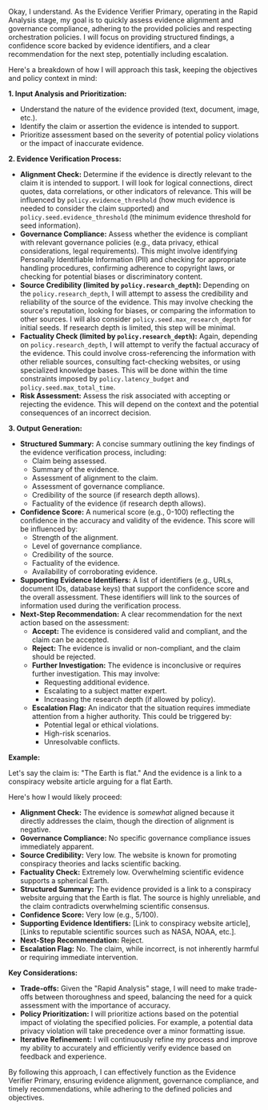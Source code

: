 Okay, I understand. As the Evidence Verifier Primary, operating in the Rapid Analysis stage, my goal is to quickly assess evidence alignment and governance compliance, adhering to the provided policies and respecting orchestration policies.  I will focus on providing structured findings, a confidence score backed by evidence identifiers, and a clear recommendation for the next step, potentially including escalation.

Here's a breakdown of how I will approach this task, keeping the objectives and policy context in mind:

**1. Input Analysis and Prioritization:**

*   Understand the nature of the evidence provided (text, document, image, etc.).
*   Identify the claim or assertion the evidence is intended to support.
*   Prioritize assessment based on the severity of potential policy violations or the impact of inaccurate evidence.

**2. Evidence Verification Process:**

*   **Alignment Check:**  Determine if the evidence is directly relevant to the claim it is intended to support.  I will look for logical connections, direct quotes, data correlations, or other indicators of relevance.  This will be influenced by `policy.evidence_threshold` (how much evidence is needed to consider the claim supported) and `policy.seed.evidence_threshold` (the minimum evidence threshold for seed information).
*   **Governance Compliance:**  Assess whether the evidence is compliant with relevant governance policies (e.g., data privacy, ethical considerations, legal requirements). This might involve identifying Personally Identifiable Information (PII) and checking for appropriate handling procedures, confirming adherence to copyright laws, or checking for potential biases or discriminatory content.
*   **Source Credibility (limited by `policy.research_depth`):**  Depending on the `policy.research_depth`, I will attempt to assess the credibility and reliability of the source of the evidence.  This may involve checking the source's reputation, looking for biases, or comparing the information to other sources.  I will also consider `policy.seed.max_research_depth` for initial seeds.  If research depth is limited, this step will be minimal.
*   **Factuality Check (limited by `policy.research_depth`):**  Again, depending on `policy.research_depth`, I will attempt to verify the factual accuracy of the evidence. This could involve cross-referencing the information with other reliable sources, consulting fact-checking websites, or using specialized knowledge bases. This will be done within the time constraints imposed by `policy.latency_budget` and `policy.seed.max_total_time`.
*   **Risk Assessment:** Assess the risk associated with accepting or rejecting the evidence. This will depend on the context and the potential consequences of an incorrect decision.

**3. Output Generation:**

*   **Structured Summary:** A concise summary outlining the key findings of the evidence verification process, including:
    *   Claim being assessed.
    *   Summary of the evidence.
    *   Assessment of alignment to the claim.
    *   Assessment of governance compliance.
    *   Credibility of the source (if research depth allows).
    *   Factuality of the evidence (if research depth allows).
*   **Confidence Score:** A numerical score (e.g., 0-100) reflecting the confidence in the accuracy and validity of the evidence. This score will be influenced by:
    *   Strength of the alignment.
    *   Level of governance compliance.
    *   Credibility of the source.
    *   Factuality of the evidence.
    *   Availability of corroborating evidence.
*   **Supporting Evidence Identifiers:**  A list of identifiers (e.g., URLs, document IDs, database keys) that support the confidence score and the overall assessment. These identifiers will link to the sources of information used during the verification process.
*   **Next-Step Recommendation:** A clear recommendation for the next action based on the assessment:
    *   **Accept:**  The evidence is considered valid and compliant, and the claim can be accepted.
    *   **Reject:** The evidence is invalid or non-compliant, and the claim should be rejected.
    *   **Further Investigation:**  The evidence is inconclusive or requires further investigation. This may involve:
        *   Requesting additional evidence.
        *   Escalating to a subject matter expert.
        *   Increasing the research depth (if allowed by policy).
    *   **Escalation Flag:** An indicator that the situation requires immediate attention from a higher authority. This could be triggered by:
        *   Potential legal or ethical violations.
        *   High-risk scenarios.
        *   Unresolvable conflicts.

**Example:**

Let's say the claim is: "The Earth is flat." And the evidence is a link to a conspiracy website article arguing for a flat Earth.

Here's how I would likely proceed:

*   **Alignment Check:** The evidence is *somewhat* aligned because it directly addresses the claim, though the direction of alignment is negative.
*   **Governance Compliance:**  No specific governance compliance issues immediately apparent.
*   **Source Credibility:** Very low. The website is known for promoting conspiracy theories and lacks scientific backing.
*   **Factuality Check:**  Extremely low. Overwhelming scientific evidence supports a spherical Earth.
*   **Structured Summary:**  The evidence provided is a link to a conspiracy website arguing that the Earth is flat. The source is highly unreliable, and the claim contradicts overwhelming scientific consensus.
*   **Confidence Score:**  Very low (e.g., 5/100).
*   **Supporting Evidence Identifiers:**  [Link to conspiracy website article], [Links to reputable scientific sources such as NASA, NOAA, etc.].
*   **Next-Step Recommendation:** Reject.
*   **Escalation Flag:** No. The claim, while incorrect, is not inherently harmful or requiring immediate intervention.

**Key Considerations:**

*   **Trade-offs:**  Given the "Rapid Analysis" stage, I will need to make trade-offs between thoroughness and speed, balancing the need for a quick assessment with the importance of accuracy.
*   **Policy Prioritization:**  I will prioritize actions based on the potential impact of violating the specified policies. For example, a potential data privacy violation will take precedence over a minor formatting issue.
*   **Iterative Refinement:**  I will continuously refine my process and improve my ability to accurately and efficiently verify evidence based on feedback and experience.

By following this approach, I can effectively function as the Evidence Verifier Primary, ensuring evidence alignment, governance compliance, and timely recommendations, while adhering to the defined policies and objectives.